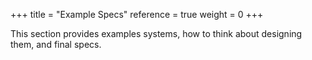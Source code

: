+++
title = "Example Specs"
reference = true
weight = 0
+++

This section provides examples systems, how to think about designing them, and final specs.
